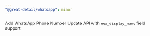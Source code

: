 ```yaml
---
"@great-detail/whatsapp": minor
---
```


Add WhatsApp Phone Number Update API with `new_display_name` field support
